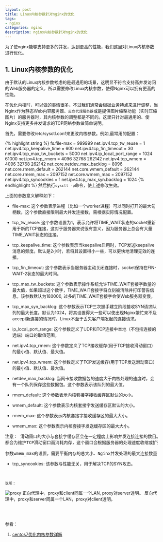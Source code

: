 ```yaml
---
layout: post
title: Linux内核参数针对nginx的优化
tags:
- nginx
categories: nginx
description: nginx内核参数针对nginx的优化
---
```



为了使nginx能够支持更多的并发，达到更高的性能，我们这里对Linux内核参数进行优化。




<!-- more -->


## 1. Linux内核参数的优化
由于默认的Linux内核参数考虑的是最通用的场景，这明显不符合支持高并发访问的Web服务器的定义，所以需要修改Linux内核参数，使得Nginx可以拥有更高的性能。

在优化内核时，可以做的事情很多，不过我们通常会根据业务特点来进行调整，当Nginx作为静态Web内容服务器、```反向代理服务器```或是提供图片缩略功能（实时压缩图片）的服务器时，其内核参数的调整都是不同的。这里只针对最通用的、使Nginx支持更多并发请求的TCP网络参数做简单说明。

首先，需要修改/etc/sysctl.conf来更改内核参数。例如,最常用的配置：

{% highlight string %}
fs.file-max = 999999
net.ipv4.tcp_tw_reuse = 1
net.ipv4.tcp_keepalive_time = 600
net.ipv4.tcp_fin_timeout = 30
net.ipv4.tcp_max_tw_buckets = 5000
net.ipv4.ip_local_port_range = 1024 61000
net.ipv4.tcp_rmem = 4096 32768 262142
net.ipv4.tcp_wmem = 4096 32768 262142
net.core.netdev_max_backlog = 8096
net.core.rmem_default = 262144
net.core.wmem_default = 262144
net.core.rmem_max = 2097152
net.core.wmem_max = 2097152
net.ipv4.tcp_syncookies = 1
net.ipv4.tcp_max_syn.backlog = 1024
{% endhighlight %}
然后执行```sysctl -p```命令，使上述修改生效。

上面的参数意义解释如下：

* file-max: 这个参数表示进程（比如一个worker进程）可以同时打开的最大句柄数，这个参数直接限制最大并发连接数，需根据实际情况配置。


* tcp_tw_reuse: 这个参数设置为1，表示允许将TIME_WAIT状态的socket重新用于新的TCP连接，这对于服务器来说很有意义，因为服务器上总会有大量TIME_WAIT状态的连接。

* tcp_keepalive_time: 这个参数表示当keepalive启用时，TCP发送keepalive消息的频度。默认是2小时，若将其设置得小一些，可以更快地清理无效的连接。

* tcp_fin_timeout: 这个参数表示当服务器主动关闭连接时，socket保持在FIN-WAIT-2状态的最大时间。

* tcp_max_tw_buckets: 这个参数表示操作系统允许TIME_WAIT套接字数量的最大值，如果超过这个数字，TIME_WAIT套接字将立刻被清除并打印警告信息。该参数默认为180000, 过多的TIME_WAIT套接字会使Web服务器变慢。

* tcp_max_syn_backlog: 这个参数表示TCP三次握手建立阶段接收SYN请求队列的最大长度，默认为1024，将其设置得大一些可以使出现Nginx繁忙来不及accept新连接的情况时，Linux不至于丢失客户端发起的连接请求。

* ip_local_port_range: 这个参数定义了UDP和TCP连接中本地（不包括连接的远端）端口的取值范围。

* net.ipv4.tcp_rmem: 这个参数定义了TCP接收缓存(用于TCP接收滑动窗口）的最小值、默认值、最大值。

* net.ipv4.tcp_wmem: 这个参数定义了TCP发送缓存(用于TCP发送滑动窗口）的最小值、默认值、最大值。

* netdev_max_backlog: 当网卡接收数据包的速度大于内核处理的速度时，会有一个队列保存这些数据包。这个参数表示该队列的最大值。

* rmem_default: 这个参数表示内核套接字接收缓存区默认的大小。

* wmem_default: 这个参数表示内核套接字发送缓存区默认的大小。

* rmem_max: 这个参数表示内核套接字接收缓存区的最大大小。

* wmem_max: 这个参数表示内核套接字发送缓存区的最大大小。
<pre>
注意： 滑动窗口的大小与套接字缓存区会在一定程度上影响并发连接连接的数目。每个TCP连接
都会为维护TCP滑动窗口而消耗内存，这个窗口会根据服务器的处理速度收缩或扩张。

参数wmem_max的设置，需要平衡内存的总大小、Nginx并发处理的最大连接数量（由nginx.conf中的worker_processes和worker_connections参数决定）而确定。当然，如果仅仅为了提高并发量使服务器不出现Out Of Memory(OOM)问题而去降低滑动窗口大小，那么并不合适，因为滑动窗口过小会影响大数据量的传输速度。rmem_default、wmem_default、rmem_max、wmem_max这4个参数的设置需要根据我们的业务特性以及实际的硬件成本来综合考虑。
</pre>

* tcp_syncookies: 该参数与性能无关，用于解决TCP的SYN攻击。

<br />

```说明：```

![proxy](https://ivanzz1001.github.io/records/assets/img/nginx/nginx_proxy.jpg)
正向代理中，proxy和client同属一个LAN, proxy对server透明。
反向代理中，proxy和server同属一个LAN，proxy对client透明。







<br />
<br />

参看：

1. [centos7优化内核参数详解](http://blog.csdn.net/xiegh2014/article/details/52132863)


<br />
<br />
<br />

